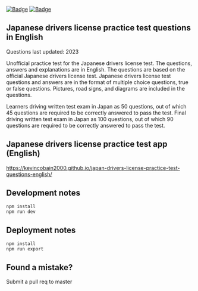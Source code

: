 [![Badge](https://coveritup.app/embed/kevincobain2000/japan-drivers-license-practice-test-questions-english?branch=master&type=npm-install-time)](https://coveritup.app/kevincobain2000/japan-drivers-license-practice-test-questions-english)
[![Badge](https://coveritup.app/embed/kevincobain2000/japan-drivers-license-practice-test-questions-english?branch=master&type=npm-modules-size)](https://coveritup.app/kevincobain2000/japan-drivers-license-practice-test-questions-english)


## Japanese drivers license practice test questions in English

Questions last updated: 2023

Unofficial practice test for the Japanese drivers license test. 
The questions, answers and explanations are in English.
The questions are based on the official Japanese drivers license test.
Japanese drivers license test questions and answers are in the format of multiple choice questions, true or false questions.
Pictures, road signs, and diagrams are included in the questions.

Learners driving written test exam in Japan as 50 questions, out of which 45 questions are required to be correctly answered to pass the test.
Final driving written test exam in Japan as 100 questions, out of which 90 questions are required to be correctly answered to pass the test.

## Japanese drivers license practice test app (English)

https://kevincobain2000.github.io/japan-drivers-license-practice-test-questions-english/

## Development notes

```
npm install
npm run dev
```

## Deployment notes

```
npm install
npm run export
```

## Found a mistake?

Submit a pull req to master
